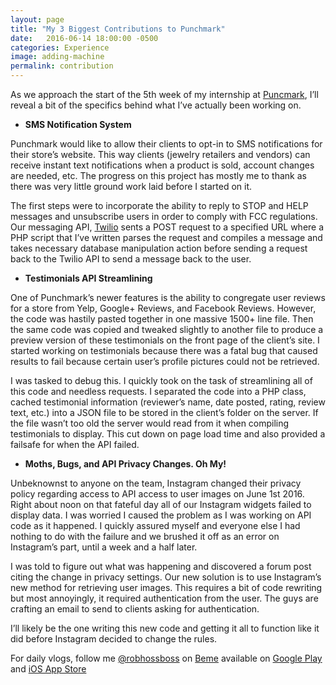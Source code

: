 ```yaml
---
layout: page
title: "My 3 Biggest Contributions to Punchmark"
date:   2016-06-14 18:00:00 -0500
categories: Experience
image: adding-machine
permalink: contribution
---
```

As we approach the start of the 5th week of my internship at [Puncmark](http://www.punchmark.com), I’ll reveal a bit of the specifics behind what I’ve actually been working on.

* **SMS Notification System**

Punchmark would like to allow their clients to opt-in to SMS notifications for their store’s website. This way clients (jewelry retailers and vendors) can receive instant text notifications when a product is sold, account changes are needed, etc. The progress on this project has mostly me to thank as there was very little ground work laid before I started on it.

The first steps were to incorporate the ability to reply to STOP and HELP messages and unsubscribe users in order to comply with FCC regulations. Our messaging API, [Twilio](https://www.twilio.com/) sents a POST request to a specified URL where a PHP script that I’ve written parses the request and compiles a message and takes necessary database manipulation action before sending a request back to the Twilio API to send a message back to the user.

* **Testimonials API Streamlining**

One of Punchmark’s newer features is the ability to congregate user reviews for a store from Yelp, Google+ Reviews, and Facebook Reviews. However, the code was hastily pasted together in one massive 1500+ line file. Then the same code was copied and tweaked slightly to another file to produce a preview version of these testimonials on the front page of the client’s site. I started working on testimonials because there was a fatal bug that caused results to fail because certain user’s profile pictures could not be retrieved.

I was tasked to debug this. I quickly took on the task of streamlining all of this code and needless requests. I separated the code into a PHP class, cached testimonial information (reviewer’s name, date posted, rating, review text, etc.) into a JSON file to be stored in the client’s folder on the server. If the file wasn’t too old the server would read from it when compiling testimonials to display. This cut down on page load time and also provided a failsafe for when the API failed.

* **Moths, Bugs, and API Privacy Changes. Oh My!**

Unbeknownst to anyone on the team, Instagram changed their privacy policy regarding access to API access to user images on June 1st 2016. Right about noon on that fateful day all of our Instagram widgets failed to display data. I was worried I caused the problem as I was working on API code as it happened. I quickly assured myself and everyone else I had nothing to do with the failure and we brushed it off as an error on Instagram’s part, until a week and a half later.

I was told to figure out what was happening and discovered a forum post citing the change in privacy settings. Our new solution is to use Instagram’s new method for retrieving user images. This requires a bit of code rewriting but most annoyingly, it required authentication from the user. The guys are crafting an email to send to clients asking for authentication.

I’ll likely be the one writing this new code and getting it all to function like it did before Instagram decided to change the rules.

For daily vlogs, follow me [@robhossboss](https://beme.com/robhossboss) on [Beme](https://beme.com) available on [Google Play](https://play.google.com/store/apps/details?id=com.beme.android) and [iOS App Store](https://geo.itunes.apple.com/us/app/beme-share-video.-honestly./id1005178547?mt=8)

